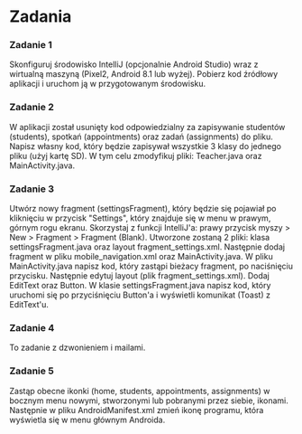 # Zadania

### Zadanie 1
Skonfiguruj środowisko IntelliJ (opcjonalnie Android Studio) wraz z wirtualną maszyną (Pixel2, Android 8.1 lub wyżej). Pobierz kod źródłowy aplikacji i uruchom ją w przygotowanym środowisku.

### Zadanie 2
W aplikacji został usunięty kod odpowiedzialny za zapisywanie studentów (students), spotkań (appointments) oraz zadań (assignments) do pliku. Napisz własny kod, który będzie zapisywał wszystkie 3 klasy do jednego pliku (użyj kartę SD). W tym celu zmodyfikuj pliki: Teacher.java oraz MainActivity.java.

### Zadanie 3
Utwórz nowy fragment (settingsFragment), który będzie się pojawiał po kliknięciu w przycisk "Settings", który znajduje się w menu w prawym, górnym rogu ekranu. Skorzystaj z funkcji IntelliJ'a: prawy przycisk myszy > New > Fragment > Fragment (Blank). Utworzone zostaną 2 pliki: klasa settingsFragment.java oraz layout fragment_settings.xml. Następnie dodaj fragment w pliku mobile_navigation.xml oraz MainActivity.java. W pliku MainActivity.java napisz kod, który zastąpi bieżacy fragment, po naciśnięciu przycisku. Następnie edytuj layout (plik fragment_settings.xml). Dodaj EditText oraz Button. W klasie settingsFragment.java napisz kod, który uruchomi się po przyciśnięciu Button'a i wyświetli komunikat (Toast) z EditText'u.

### Zadanie 4
To zadanie z dzwonieniem i mailami.

### Zadanie 5
Zastąp obecne ikonki (home, students, appointments, assignments) w bocznym menu nowymi, stworzonymi lub pobranymi przez siebie, ikonami. Następnie w pliku AndroidManifest.xml zmień ikonę programu, która wyświetla się w menu głównym Androida.
